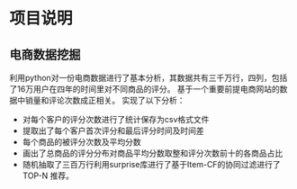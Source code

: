 # 项目说明
## 电商数据挖掘
利用python对一份电商数据进行了基本分析，其数据共有三千万行，四列，包括了16万用户在四年的时间里对不同商品的评分。 基于一个重要前提电商网站的数据中销量和评论次数成正相关。 
实现了以下分析：  
* 对每个客户的评分次数进行了统计保存为csv格式文件
* 提取出了每个客户首次评分和最后评分时间及时间差
* 每个商品的被评分次数及平均分数
* 画出了总商品的评分分布对商品平均分数取整和评分次数前十的各商品占比
* 随机抽取了三百万行利用surprise库进行了基于Item-CF的协同过滤进行了TOP-N 推荐。


